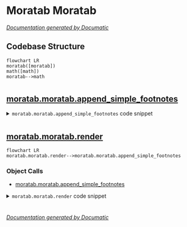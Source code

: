 # Moratab Moratab

[_Documentation generated by Documatic_](https://www.documatic.com)

<!---Documatic-section-Codebase Structure-start--->
## Codebase Structure

<!---Documatic-block-system_architecture-start--->
```mermaid
flowchart LR
moratab([moratab])
math([math])
moratab-->math
```
<!---Documatic-block-system_architecture-end--->

# #
<!---Documatic-section-Codebase Structure-end--->

<!---Documatic-section-moratab.moratab.append_simple_footnotes-start--->
## [moratab.moratab.append_simple_footnotes](3-moratab_moratab.md#moratab.moratab.append_simple_footnotes)

<!---Documatic-section-append_simple_footnotes-start--->
<!---Documatic-block-moratab.moratab.append_simple_footnotes-start--->
<details>
	<summary><code>moratab.moratab.append_simple_footnotes</code> code snippet</summary>

```python
def append_simple_footnotes(text):
    for footnote in re.finditer('\\[\\^([^\\]]+)\\]', text):
        ref = footnote.group(1)
        if not '[^{0}]:'.format(ref) in text:
            text += '\n[^{0}]: {0}'.format(ref)
    return text
```
</details>
<!---Documatic-block-moratab.moratab.append_simple_footnotes-end--->
<!---Documatic-section-append_simple_footnotes-end--->

# #
<!---Documatic-section-moratab.moratab.append_simple_footnotes-end--->

<!---Documatic-section-moratab.moratab.render-start--->
## [moratab.moratab.render](3-moratab_moratab.md#moratab.moratab.render)

<!---Documatic-section-render-start--->
```mermaid
flowchart LR
moratab.moratab.render-->moratab.moratab.append_simple_footnotes
```

### Object Calls

* [moratab.moratab.append_simple_footnotes](3-moratab_moratab.md#moratab.moratab.append_simple_footnotes)

<!---Documatic-block-moratab.moratab.render-start--->
<details>
	<summary><code>moratab.moratab.render</code> code snippet</summary>

```python
def render(text, header_numbers=False):
    text = append_simple_footnotes(text)
    markdown.renderer.header_numbers = header_numbers
    markdown.renderer.last_header = []
    return markdown.render(text)
```
</details>
<!---Documatic-block-moratab.moratab.render-end--->
<!---Documatic-section-render-end--->

# #
<!---Documatic-section-moratab.moratab.render-end--->

[_Documentation generated by Documatic_](https://www.documatic.com)